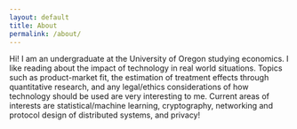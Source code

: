 ```yaml
---
layout: default
title: About
permalink: /about/
---
```


Hi! I am an undergraduate at the University of Oregon studying economics. I like reading about the impact of technology in real world situations. Topics such as product-market fit, the estimation of treatment effects through quantitative research, and any legal/ethics considerations of how technology should be used are very interesting to me. Current areas of interests are statistical/machine learning, cryptography, networking and protocol design of distributed systems, and privacy!
